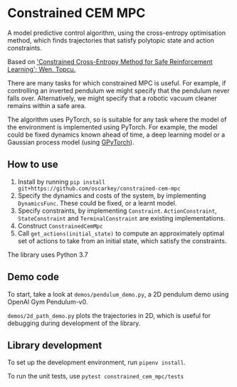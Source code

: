 # Constrained CEM MPC

A model predictive control algorithm, using the cross-entropy optimisation method, which finds trajectories that satisfy polytopic state and action constraints.

Based on ['Constrained Cross-Entropy Method for Safe Reinforcement Learning'; Wen, Topcu.](https://papers.nips.cc/paper/7974-constrained-cross-entropy-method-for-safe-reinforcement-learning)

There are many tasks for which constrained MPC is useful. For example, if controlling an inverted pendulum we might specify that the pendulum never falls over. Alternatively, we might specify that a robotic vacuum cleaner remains within a safe area.

The algorithm uses PyTorch, so is suitable for any task where the model of the environment is implemented using PyTorch. For example, the model could be fixed dynamics known ahead of time, a deep learning model or a Gaussian process model (using [GPyTorch](https://gpytorch.ai)).

## How to use
1. Install by running `pip install git+https://github.com/oscarkey/constrained-cem-mpc`
2. Specify the dynamics and costs of the system, by implementing `DynamicsFunc`. These could be fixed, or a learnt model.
3. Specify constraints, by implementing `Constraint`. `ActionConstraint`, `StateConstraint` and `TerminalConstraint` are existing implementations.
4. Construct `ConstrainedCemMpc`
5. Call `get_actions(initial_state)` to compute an approximately optimal set of actions to take from an initial state, which satisfy the constraints.

The library uses Python 3.7

## Demo code
To start, take a look at `demos/pendulum_demo.py`, a 2D pendulum demo using OpenAI Gym Pendulum-v0.

`demos/2d_path_demo.py` plots the trajectories in 2D, which is useful for debugging during development of the library.

## Library development
To set up the development environment, run `pipenv install`.

To run the unit tests, use `pytest constrained_cem_mpc/tests`
